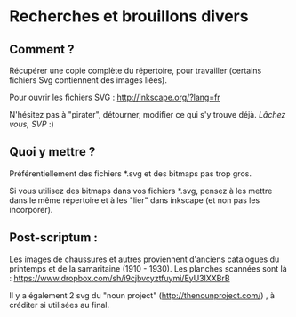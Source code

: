 Recherches et brouillons divers
===============================

Comment ?
---------
Récupérer une copie complète du répertoire, pour travailler (certains fichiers Svg contiennent des images liées).

Pour ouvrir les fichiers SVG : http://inkscape.org/?lang=fr

N'hésitez pas à "pirater", détourner, modifier ce qui s'y trouve déjà. 
*Lâchez vous, SVP* :)

Quoi y mettre ?
-------------
Préférentiellement des fichiers *.svg et des bitmaps pas trop gros.

Si vous utilisez des bitmaps dans vos fichiers *.svg, pensez à les mettre dans le même répertoire et à les "lier" dans inkscape (et non pas les incorporer). 

Post-scriptum :
-------------
Les images de chaussures et autres proviennent d'anciens catalogues du printemps et de la samaritaine (1910 - 1930).
Les planches scannées sont là : https://www.dropbox.com/sh/i9cjbvcyztfuymi/EyU3lXXBrB

Il y a également 2 svg du "noun project" (http://thenounproject.com/) , à créditer si utilisées au final.
